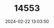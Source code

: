 ---
title: "14553"
category: "Neoplanorbis carinatus"
draft: false
date: 2024-02-22 13:03:50
languages:
  English: ["Carinate Flat-top Snail"]
---